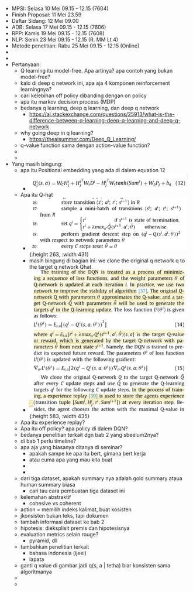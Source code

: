 - MPSI: Selasa 10 Mei 09.15 - 12.15 (7604)
- Finish Proposal: 11 Mei 23.59
- Daftar Sidang: 12 Mei 09.00
- ADB: Selasa 17 Mei 09.15 - 12.15 (7606)
- RPP: Kamis 19 Mei 09.15 - 12.15 (7608)
- NLP: Senin 23 Mei 09.15 - 12.15 (R. MM Lt 4)
- Metode penelitian: Rabu 25 Mei 09.15 - 12.15 (Online)
-
-
- Pertanyaan:
	- Q learning itu model-free. Apa artinya? apa contoh yang bukan model-free?
	- kalo di deep q network ini, apa aja 4 komponen reinforcement learningnya?
	- cari kelebihan off policy dibanding dengan on policy
	- apa itu markov decision process (MDP)
	- bedanya q learning, deep q learning, dan deep q network
		- https://ai.stackexchange.com/questions/25913/what-is-the-difference-between-q-learning-deep-q-learning-and-deep-q-network
	- why going deep in q learning?
		- https://theaisummer.com/Deep_Q_Learning/
	- q-value function sama dengan action-value function?
	-
	-
- Yang masih bingung:
	- apa itu Positional embedding yang ada di dalem equation 12
		- ![image.png](../assets/image_1651810253103_0.png)
	- Apa itu Q-hat
		- ![image.png](../assets/image_1651810328707_0.png){:height 263, :width 431}
		- masih bingung di bagian ini: we clone the original q network q to the target q network Qhat
		- ![image.png](../assets/image_1651810725344_0.png){:height 583, :width 435}
	- Apa itu experience replay?
	- Apa itu off policy? apa policy di dalem DQN?
	- bedanya penelitian terkait dgn bab 2 yang sbeelum2nya?
	- di bab 1 perlu timeline?
	- apa aja yang biasanya ditanya di seminar?
		- apakah sampe ke apa itu bert, gimana bert kerja
		- atau cuma apa yang mau kita buat
		-
		-
	- dari tiga dataset, apakah summary nya adalah gold summary ataua human summary biasa
		- cari tau cara pembuatan tiga dataset ini
	- kelemahan abstraktif
		- cohesive vs coherent
	- action = memilih indeks kalimat, buat kosisten
	- jkonsisten bukan teks, tapi dokumen
	- tambah informasi dataset ke bab 2
	- hipotesis: dieksplisit premis dan hipotesisnya
	- evaluation metrics selain rouge?
		- pyramid, dll
	- tambahkan penelitian terkait
		- bahasa indonesia (ijeei)
		- lapata
	- ganti q value di gambar jadi q(s, a | tetha) biar konsisten sama algoritmanya
	-
	-